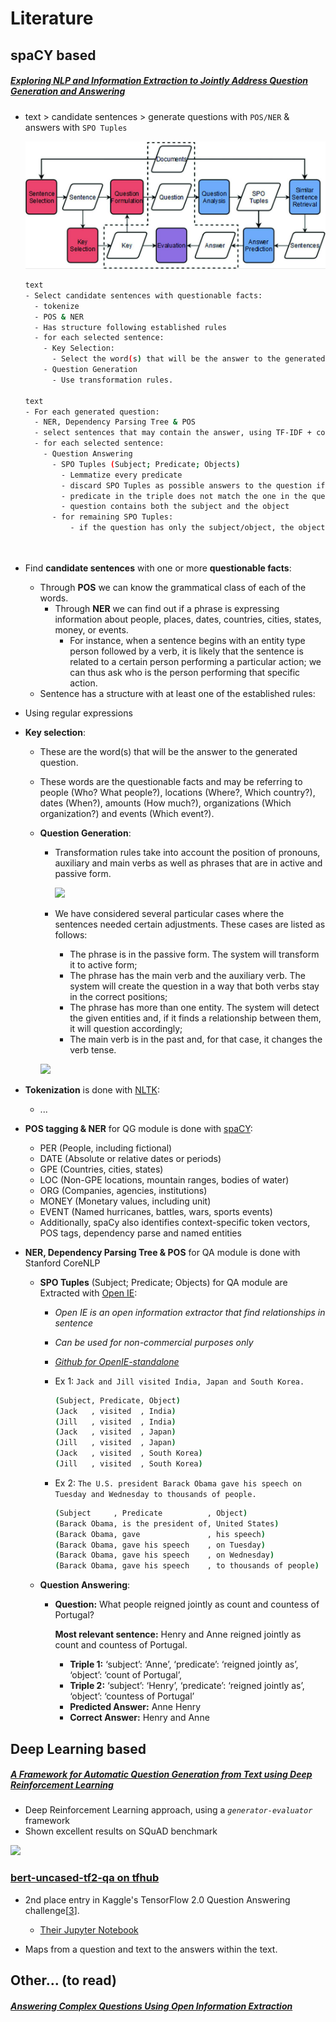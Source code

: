# Literature

## spaCY based

##### [Exploring NLP and Information Extraction to Jointly Address Question Generation and Answering](https://www.ncbi.nlm.nih.gov/pmc/articles/PMC7256591/)

- text > candidate sentences > generate questions with `POS/NER` & answers with `SPO Tuples`
  
  ![Fig. 1](./images/fig-1.png)
  
    ```bash
    text
    - Select candidate sentences with questionable facts:
      - tokenize
      - POS & NER
      - Has structure following established rules
      - for each selected sentence:
        - Key Selection: 
          - Select the word(s) that will be the answer to the generated question
        - Question Generation
          - Use transformation rules.
          
    text
    - For each generated question:
      - NER, Dependency Parsing Tree & POS
      - select sentences that may contain the answer, using TF-IDF + cosine similarity
      - for each selected sentence: 
        - Question Answering
          - SPO Tuples (Subject; Predicate; Objects)
            - Lemmatize every predicate
            - discard SPO Tuples as possible answers to the question if:
            - predicate in the triple does not match the one in the question
            - question contains both the subject and the object
          - for remaining SPO Tuples:
              - if the question has only the subject/object, the object/subject is a possible answer
          
          
    
    
    ```
  
- Find **candidate sentences** with one or more **questionable facts**:
  
  - Through **POS** we can know the grammatical class of each of the words.
    - Through **NER** we can find out if a phrase is expressing information about people, places, dates, countries, cities, states, money, or events. 
      - For instance, when a sentence begins with an entity type person followed by a verb, it is likely that the sentence is related to a certain person performing a particular action; we can thus ask who is the person performing that specific action.
  - Sentence has a structure with at least one of the established rules:
  
- Using regular expressions
  
- **Key selection**:
  
    - These are the word(s) that will be the answer to the generated question.
  - These words are the questionable facts and may be referring to people (Who? What people?), locations (Where?, Which country?), dates (When?), amounts (How much?), organizations (Which organization?) and events (Which event?).
  
  - **Question Generation**:
  
    - Transformation rules take into account the position of pronouns,  auxiliary and main verbs as well as phrases that are in active and  passive form.
  
      ![](/./images/table-1.png)
  
    - We have considered several particular cases where the sentences needed certain adjustments. These cases are listed as follows:
    
      - The phrase is in the passive form. The system will transform it to active form;
      - The phrase has the main verb and the auxiliary verb. The system will create the question in a way that both verbs stay in the correct positions;
      - The phrase has more than one entity. The system will detect the given entities and, if it finds a relationship between them, it will question accordingly;
      - The main verb is in the past and, for that case, it changes the verb tense.
      
    
    ![](/home/arjaan/llc/toptal/eduworks/repos/askchatbot/secret/images/table-2.png)
  
- **Tokenization** is done with [NLTK](www.nltk.org):
  
  - ...
  
- **POS tagging & NER** for QG module is done with [spaCY](https://spacy.io/models/en):
  
    - PER (People, including fictional)
    - DATE (Absolute or relative dates or  periods)
    - GPE (Countries, cities, states) 
    - LOC (Non-GPE locations,  mountain ranges, bodies of water)
    - ORG (Companies, agencies,  institutions)
    - MONEY (Monetary values, including unit)
    - EVENT (Named  hurricanes, battles, wars, sports events)
  - Additionally, spaCy also  identifies context-specific token vectors, POS tags, dependency parse  and named entities
  
- **NER, Dependency Parsing Tree & POS** for QA module is done with Stanford CoreNLP

  - **SPO Tuples** (Subject; Predicate; Objects) for QA module are Extracted with [Open IE](http://knowitall.github.io/openie):

    - *Open IE is an open information extractor that find relationships in sentence*

    - *Can be used for non-commercial purposes only*

    - *[Github for OpenIE-standalone](https://github.com/dair-iitd/OpenIE-standalone)*

    - Ex 1: `Jack and Jill visited India, Japan and South Korea.`

      ```bash
      (Subject, Predicate, Object)
      (Jack   , visited  , India)
      (Jill   , visited  , India)
      (Jack   , visited  , Japan)
      (Jill   , visited  , Japan)
      (Jack   , visited  , South Korea)
      (Jill   , visited  , South Korea)
      ```

    - Ex 2: `The U.S. president Barack Obama gave his speech on Tuesday and Wednesday to thousands of people.`

      ```bash
      (Subject     , Predicate          , Object)
      (Barack Obama, is the president of, United States)
      (Barack Obama, gave               , his speech)
      (Barack Obama, gave his speech    , on Tuesday)
      (Barack Obama, gave his speech    , on Wednesday)
      (Barack Obama, gave his speech    , to thousands of people)
      ```

      

  - **Question Answering**:

    - **Question:** What people reigned jointly as count and countess of Portugal?
    
      **Most relevant sentence:** Henry and Anne reigned jointly as count and countess of Portugal.
    
      - **Triple 1:** ‘subject’: ‘Anne’, ‘predicate’: ‘reigned jointly as’, ‘object’: ‘count of Portugal’,
      - **Triple 2:** ‘subject’: ‘Henry’, ‘predicate’: ‘reigned jointly as’, ‘object’: ‘countess of Portugal’
      - **Predicted Answer:** Anne Henry
      - **Correct Answer:** Henry and Anne

## Deep Learning based

##### [A Framework for Automatic Question Generation from Text using Deep Reinforcement Learning](https://arxiv.org/abs/1808.04961v2)

- Deep Reinforcement Learning approach, using a *`generator-evaluator`* framework
- Shown excellent results on SQuAD benchmark

![](/home/arjaan/llc/toptal/eduworks/repos/askchatbot/secret/images/DL-fig-1.png)

### [bert-uncased-tf2-qa on tfhub](https://tfhub.dev/see--/bert-uncased-tf2-qa/1)

- 2nd place entry in Kaggle's TensorFlow 2.0 Question Answering challenge[[3](https://www.kaggle.com/c/tensorflow2-question-answering/notebooks)].  
  - [Their Jupyter Notebook](https://www.kaggle.com/seesee/submit-full)

- Maps from a question and text to the answers within the text.

## Other... (to read)

##### [Answering Complex Questions Using Open Information Extraction](https://arxiv.org/abs/1704.05572)



